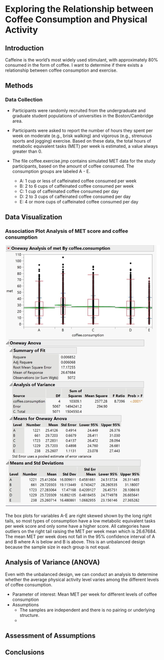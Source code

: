 # Exploring the Relationship between Coffee Consumption and Physical Activity
## Introduction
Caffeine is the world’s most widely used stimulant, with approximately 80% consumed in the form of coffee. 
I want to determine if there exists a relationship between coffee consumption and exercise. 

## Methods
### Data Collection
- Participants were randomly recruited from the undergraduate and graduate student populations of universities in the Boston/Cambridge area.
- Participants were asked to report the number of hours they spent per week on moderate (e.g., brisk walking) and vigorous (e.g., strenuous sports and jogging) exercise. Based on these data, the total hours of metabolic equivalent tasks (MET) per week is estimated, a value always greater than 0. 
- The file coffee.exercise.jmp contains simulated MET data for the study participants, based on the amount of coffee consumed. The consumption groups are labeled A - E.

  - A: 1 cup or less of caffeinated coffee consumed per week
  - B: 2 to 6 cups of caffeinated coffee consumed per week
  - C: 1 cup of caffeinated coffee consumed per day
  - D: 2 to 3 cups of caffeinated coffee consumed per day
  - E: 4 or more cups of caffeinated coffee consumed per day

## Data Visualization
### Association Plot Analysis of MET score and coffee consumption
![image](https://github.com/4nuG/Statistical-Analysis/blob/main/Hypothesis%20Testing%20-%20Proportions/Screenshot%202024-02-01%20at%203.13.01%20PM.png)

The box plots for variables A-E are right skewed shown by the long right tails, so most types of consumption have a low metabolic equivalent tasks per week score and only some have a higher score. All categories have outliers on the right tail raising the MET per week mean which is 26.67684. The mean MET per week does not fall in the 95% confidence interval of A and B where A is below and B is above. This is an unbalanced design because the sample size in each group is not equal.

## Analysis of Variance (ANOVA)
Even with the unbalanced design, we can conduct an analysis to determine whether the average physical activity level varies among the different levels of coffee consumption.
- Parameter of interest: Mean MET per week for different levels of coffee consumption
- Assumptions
  - The samples are independent and there is no pairing or underlying structure.
  - 

## Assessment of Assumptions

## Conclusions

